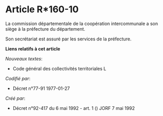 # Article R*160-10

La commission départementale de la coopération intercommunale a son siège à la préfecture du département.

Son secrétariat est assuré par les services de la préfecture.

**Liens relatifs à cet article**

_Nouveaux textes_:

  - Code général des collectivités territoriales L

_Codifié par_:

  - Décret n°77-91 1977-01-27

_Créé par_:

  - Décret n°92-417 du 6 mai 1992 - art. 1 () JORF 7 mai 1992

